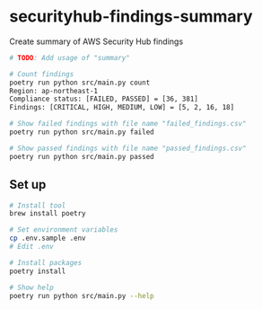 # securityhub-findings-summary
Create summary of AWS Security Hub findings

```sh
# TODO: Add usage of "summary"

# Count findings
poetry run python src/main.py count
Region: ap-northeast-1
Compliance status: [FAILED, PASSED] = [36, 381]
Findings: [CRITICAL, HIGH, MEDIUM, LOW] = [5, 2, 16, 18]

# Show failed findings with file name "failed_findings.csv"
poetry run python src/main.py failed

# Show passed findings with file name "passed_findings.csv"
poetry run python src/main.py passed
```


## Set up
```sh
# Install tool
brew install poetry

# Set environment variables
cp .env.sample .env
# Edit .env

# Install packages
poetry install

# Show help
poetry run python src/main.py --help
```
